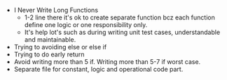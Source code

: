 - I Never Write Long Functions 
    - 1-2 line there it's ok to create separate function bcz each function define one logic or one responsibility only.
    - It's help lot's such as during writing unit test cases, understandable and maintainable.
- Trying to avoiding else or else if
- Trying to do early return
- Avoid writing more than 5 if. Writing more than 5-7 if worst case.
- Separate file for constant, logic and operational code part. 


